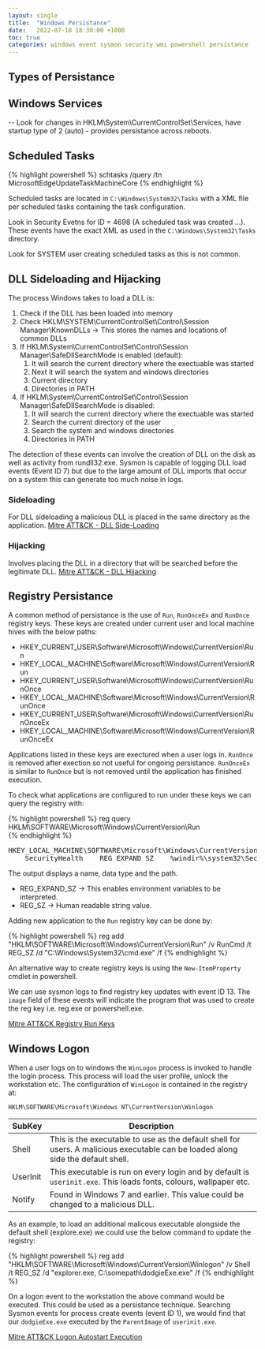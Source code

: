```yaml
---
layout: single
title:  "Windows Persistance"
date:   2022-07-18 18:30:00 +1000
toc: true
categories: windows event sysmon security wmi powershell persistance
---
```


## Types of Persistance

## Windows Services
-- Look for changes in HKLM\System\CurrentControlSet\Services\, have startup type of 2 (auto) - provides persistance across reboots.

## Scheduled Tasks

{% highlight powershell %}
schtasks /query /tn MicrosoftEdgeUpdateTaskMachineCore
{% endhighlight %}

Scheduled tasks are located in `C:\Windows\System32\Tasks` with a XML file per scheduled tasks containing the task configuration.

Look in Security Evetns for ID = 4698 (A scheduled task was created ...).  These events have the exact XML as used in the `C:\Windows\System32\Tasks` directory.

Look for SYSTEM user creating scheduled tasks as this is not common.

## DLL Sideloading and Hijacking

The process Windows takes to load a DLL is:
1. Check if the DLL has been loaded into memory
2. Check HKLM\SYSTEM\CurrentControlSet\Control\Session Manager\KnownDLLs -> This stores the names and locations of common DLLs
3. If HKLM\System\CurrentControlSet\Control\Session Manager\SafeDllSearchMode is enabled (default):
    1. It will search the current directory where the exectuable was started
    2. Next it will search the system and windows directories
    3. Current directory
    4. Directories in PATH
4. If HKLM\System\CurrentControlSet\Control\Session Manager\SafeDllSearchMode is disabled:
    1. It will search the current directory where the exectuable was started
    2. Search the current directory of the user
    3. Search the system and windows directories
    4. Directories in PATH

The detection of these events can involve the creation of DLL on the disk as well as activity from rundll32.exe.  Sysmon is capable of logging DLL load events (Event ID 7) but due to the large amount of DLL imports that occur on a system this can generate too much noise in logs.

### Sideloading

For DLL sideloading a malicious DLL is placed in the same directory as the application.  [Mitre ATT&CK - DLL Side-Loading][mitre-dll-side-loading]

### Hijacking

Involves placing the DLL in a directory that will be searched before the legitimate DLL.  [Mitre ATT&CK - DLL Hijacking][mitre-dll-hijacking]

## Registry Persistance

A common method of persistance is the use of `Run`, `RunOnceEx` and `RunOnce` registry keys.  These keys are created under current user and local machine hives with the below paths:
- HKEY_CURRENT_USER\Software\Microsoft\Windows\CurrentVersion\Run
- HKEY_LOCAL_MACHINE\Software\Microsoft\Windows\CurrentVersion\Run
- HKEY_CURRENT_USER\Software\Microsoft\Windows\CurrentVersion\RunOnce
- HKEY_LOCAL_MACHINE\Software\Microsoft\Windows\CurrentVersion\RunOnce
- HKEY_CURRENT_USER\Software\Microsoft\Windows\CurrentVersion\RunOnceEx
- HKEY_LOCAL_MACHINE\Software\Microsoft\Windows\CurrentVersion\RunOnceEx

Applications listed in these keys are exectured when a user logs in.  `RunOnce` is removed after exection so not useful for ongoing persistance.  `RunOnceEx` is similar to `RunOnce` but is not removed until the application has finished execution.

To check what applications are configured to run under these keys we can query the registry with:

{% highlight powershell %}
reg query HKLM\SOFTWARE\Microsoft\Windows\CurrentVersion\Run\
{% endhighlight %}

<pre>
HKEY_LOCAL_MACHINE\SOFTWARE\Microsoft\Windows\CurrentVersion\Run
    SecurityHealth    REG_EXPAND_SZ    %windir%\system32\SecurityHealthSystray.exe
</pre>

The output displays a name, data type and the path.
- REG_EXPAND_SZ -> This enables environment variables to be interpreted.
- REG_SZ -> Human readable string value.

Adding new application to the `Run` registry key can be done by:

{% highlight powershell %}
reg add "HKLM\SOFTWARE\Microsoft\Windows\CurrentVersion\Run" /v RunCmd /t REG_SZ /d "C:\Windows\System32\cmd.exe" /f
{% endhighlight %}

An alternative way to create registry keys is using the `New-ItemProperty` cmdlet in powershell.

We can use sysmon logs to find registry key updates with event ID 13.  The `image` field of these events will indicate the program that was used to create the reg key i.e. reg.exe or powershell.exe.

[Mitre ATT&CK Registry Run Keys][mitre-registry-run]

## Windows Logon

When a user logs on to windows the `WinLogon` process is invoked to handle the login process.  This process will load the user profile, unlock the workstation etc.  The configuration of `WinLogon` is contained in the registry at:

`HKLM\SOFTWARE\Microsoft\Windows NT\CurrentVersion\Winlogon`

| SubKey    |   Description |
|-----------|---------------|
| Shell      |   This is the executable to use as the default shell for users.  A malicious executable can be loaded along side the default shell. |
| UserInit   |   This executable is run on every login and by default is `userinit.exe`.  This loads fonts, colours, wallpaper etc. |
| Notify    |   Found in Windows 7 and earlier.  This value could be changed to a malicious DLL. |

As an example, to load an additional malicous executable alongside the default shell (explore.exe) we could use the below command to update the registry:

{% highlight powershell %}
reg add "HKLM\SOFTWARE\Microsoft\Windows\CurrentVersion\Winlogon" /v Shell /t REG_SZ /d "explorer.exe, C:\somepath\dodgieExe.exe" /f
{% endhighlight %}

On a logon event to the workstation the above command would be executed.  This could be used as a persistance technique.  Searching Sysmon events for process create events (event ID 1), we would find that our `dodgieExe.exe` executed by the `ParentImage` of `userinit.exe`.

[Mitre ATT&CK Logon Autostart Execution][mitre-logon-autostart]

[mitre-dll-side-loading]: https://attack.mitre.org/techniques/T1574/002/
[mitre-dll-hijacking]: https://attack.mitre.org/techniques/T1574/001/
[mitre-registry-run]: https://attack.mitre.org/techniques/T1547/001/
[mitre-logon-autostart]: https://attack.mitre.org/techniques/T1547/004/